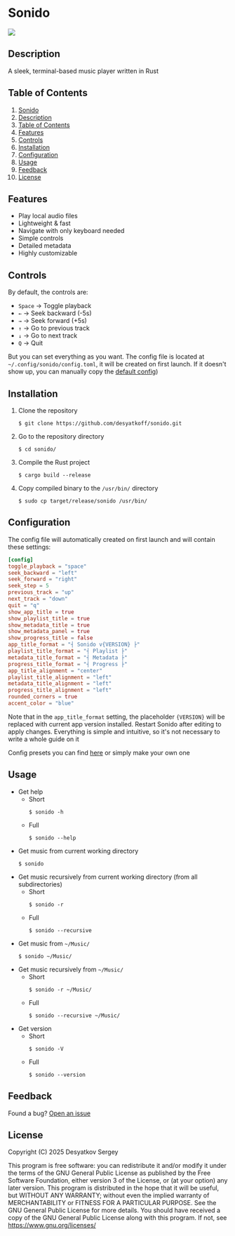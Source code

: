 # Sonido

![](assets/demo/preview.png)


## Description

A sleek, terminal-based music player written in Rust


## Table of Contents

1. [Sonido](#sonido)
2. [Description](#description)
3. [Table of Contents](#table-of-contents)
4. [Features](#features)
5. [Controls](#controls)
6. [Installation](#installation)
7. [Configuration](#configuration)
8. [Usage](#usage)
9. [Feedback](#feedback)
10. [License](#license)


## Features

* Play local audio files
* Lightweight & fast
* Navigate with only keyboard needed
* Simple controls
* Detailed metadata
* Highly customizable


## Controls

By default, the controls are:

* `Space` -> Toggle playback
* `←` -> Seek backward (-5s)
* `→` -> Seek forward (+5s)
* `↑` -> Go to previous track
* `↓` -> Go to next track
* `Q` -> Quit

But you can set everything as you want. The config file is located at `~/.config/sonido/config.toml`, it will be created on first launch. If it doesn't show up, you can manually copy the [default config](assets/configs/default.toml))


## Installation

1. Clone the repository
    ```Shell
    $ git clone https://github.com/desyatkoff/sonido.git
    ```
2. Go to the repository directory
    ```Shell
    $ cd sonido/
    ```
3. Compile the Rust project
    ```Shell
    $ cargo build --release
    ```
4. Copy compiled binary to the `/usr/bin/` directory
    ```Shell
    $ sudo cp target/release/sonido /usr/bin/
    ```


## Configuration

The config file will automatically created on first launch and will contain these settings:

```TOML
[config]
toggle_playback = "space"
seek_backward = "left"
seek_forward = "right"
seek_step = 5
previous_track = "up"
next_track = "down"
quit = "q"
show_app_title = true
show_playlist_title = true
show_metadata_title = true
show_metadata_panel = true
show_progress_title = false
app_title_format = "┤ Sonido v{VERSION} ├"
playlist_title_format = "┤ Playlist ├"
metadata_title_format = "┤ Metadata ├"
progress_title_format = "┤ Progress ├"
app_title_alignment = "center"
playlist_title_alignment = "left"
metadata_title_alignment = "left"
progress_title_alignment = "left"
rounded_corners = true
accent_color = "blue"
```

Note that in the `app_title_format` setting, the placeholder `{VERSION}` will be replaced with current app version installed. Restart Sonido after editing to apply changes. Everything is simple and intuitive, so it's not necessary to write a whole guide on it

Config presets you can find [here](assets/configs/) or simply make your own one


## Usage

* Get help
    + Short
        ```Shell
        $ sonido -h
        ```
    + Full
        ```Shell
        $ sonido --help
        ```
* Get music from current working directory
    ```Shell
    $ sonido
    ```
* Get music recursively from current working directory (from all subdirectories)
    + Short
        ```Shell
        $ sonido -r
        ```
    + Full
        ```Shell
        $ sonido --recursive
        ```
* Get music from `~/Music/`
    ```Shell
    $ sonido ~/Music/
    ```
* Get music recursively from `~/Music/`
    + Short
        ```Shell
        $ sonido -r ~/Music/
        ```
    + Full
        ```Shell
        $ sonido --recursive ~/Music/
        ```
* Get version
    + Short
        ```Shell
        $ sonido -V
        ```
    + Full
        ```Shell
        $ sonido --version
        ```


## Feedback  

Found a bug? [Open an issue](https://github.com/desyatkoff/sonido/issues/new)


## License

Copyright (C) 2025 Desyatkov Sergey

This program is free software: you can redistribute it and/or modify it under the terms of the GNU General Public License as published by the Free Software Foundation, either version 3 of the License, or (at your option) any later version. This program is distributed in the hope that it will be useful, but WITHOUT ANY WARRANTY; without even the implied warranty of MERCHANTABILITY or FITNESS FOR A PARTICULAR PURPOSE. See the GNU General Public License for more details. You should have received a copy of the GNU General Public License along with this program. If not, see <https://www.gnu.org/licenses/>
